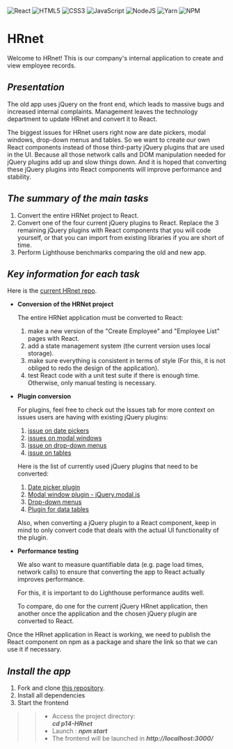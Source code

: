 ![React](https://img.shields.io/badge/react-%2320232a.svg?style=for-the-badge&logo=react&logoColor=%2361DAFB)
![HTML5](https://img.shields.io/badge/html5-%23E34F26.svg?style=for-the-badge&logo=html5&logoColor=white)
![CSS3](https://img.shields.io/badge/css3-%231572B6.svg?style=for-the-badge&logo=css3&logoColor=white)
![JavaScript](https://img.shields.io/badge/javascript-%23323330.svg?style=for-the-badge&logo=javascript&logoColor=%23F7DF1E)
![NodeJS](https://img.shields.io/badge/node.js-6DA55F?style=for-the-badge&logo=node.js&logoColor=white)
![Yarn](https://img.shields.io/badge/yarn-%232C8EBB.svg?style=for-the-badge&logo=yarn&logoColor=white)
![NPM](https://img.shields.io/badge/NPM-%23000000.svg?style=for-the-badge&logo=npm&logoColor=white)

# HRnet
Welcome to HRnet! This is our company's internal application to create and view employee records.

## **_Presentation_**
The old app uses jQuery on the front end, which leads to massive bugs and increased internal complaints.
Management leaves the technology department to update HRnet and convert it to React.

The biggest issues for HRnet users right now are date pickers, modal windows, drop-down menus and tables.
So we want to create our own React components instead of those third-party jQuery plugins that are used in the UI. 
Because all those network calls and DOM manipulation needed for jQuery plugins add up and slow things down.
And it is hoped that converting these jQuery plugins into React components will improve performance and stability.

## **_The summary of the main tasks_**
1. Convert the entire HRNet project to React.
2. Convert one of the four current jQuery plugins to React. 
  Replace the 3 remaining jQuery plugins with React components that you will code yourself, or that you can import from existing libraries if you are short of time.
3. Perform Lighthouse benchmarks comparing the old and new app.

## **_Key information for each task_**
Here is the [current HRnet repo](https://github.com/OpenClassrooms-Student-Center/P12_Front-end).
* **Conversion of the HRNet project**  

  The entire HRNet application must be converted to React:
  1. make a new version of the "Create Employee" and "Employee List" pages with React.
  2. add a state management system (the current version uses local storage).
  3. make sure everything is consistent in terms of style (For this, it is not obliged to redo the design of the application).
  4. test React code with a unit test suite if there is enough time. Otherwise, only manual testing is necessary.
  
 * **Plugin conversion**
  
    For plugins, feel free to check out the Issues tab for more context on issues users are having with existing jQuery plugins:
    1. [issue on date pickers](https://github.com/OpenClassrooms-Student-Center/P12_Front-end/issues/1)
    2. [issues on modal windows](https://github.com/OpenClassrooms-Student-Center/P12_Front-end/issues/3)
    3. [issue on drop-down menus](https://github.com/OpenClassrooms-Student-Center/P12_Front-end/issues/4)
    4. [issue on tables](https://github.com/OpenClassrooms-Student-Center/P12_Front-end/issues/2) 
  
    Here is the list of currently used jQuery plugins that need to be converted:
    1. [Date picker plugin](https://github.com/xdan/datetimepicker)
    2. [Modal window plugin - jQuery.modal.js](https://github.com/kylefox/jquery-modal)
    3. [Drop-down menus](https://github.com/jquery/jquery-ui/blob/main/ui/widgets/selectmenu.js)
    4. [Plugin for data tables](https://github.com/DataTables/DataTables)
    
    Also, when converting a jQuery plugin to a React component, keep in mind to only convert code that deals with the actual UI functionality of the plugin.
  
 * **Performance testing**
 
    We also want to measure quantifiable data (e.g. page load times, network calls) to ensure that converting the app to React actually improves performance. 
    
    For this, it is important to do Lighthouse performance audits well. 
    
    To compare, do one for the current jQuery HRnet application, then another once the application and the chosen jQuery plugin are converted to React.
    
  Once the HRnet application in React is working, we need to publish the React component on npm as a package and share the link so that we can use it if necessary.
  
## **_Install the app_**
1. Fork and clone [this repository](https://github.com/VSABernard/P14-HRnet.git). 
2. Install all dependencies
3. Start the frontend
>>* Access the project directory: <br> 
>>**_cd p14-HRnet_**
>>* Launch : 
>>**_npm start_**
>>* The frontend will be launched in
>>**_http://localhost:3000/_**
